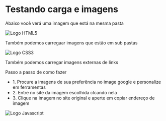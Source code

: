 <!DOCTYPE html>
<html "lang="pt-br">
<head>
    <meta charset="UTF-8">
    <meta name="viewport" content="width=device-width, initial-scale=1.0">
    <title>Teste com imagens</title>

</head>
<body>
    <h1>Testando carga e imagens</h1>
    <p>Abaixo você verá uma imagem que está na mesma pasta</p>
    <img src="htmllogo200.png" alt="Logo HTML5">
    <p>Também podemos carregaar imagens que estão em sub pastas</p>
    <img src="imagens/logocss200.png" alt="Logo CSS3">
    <p>Também podemos carregar imagens externas de links</p>
    <p>Passo a passo de como fazer</p>
    <ul>
        <li>1. Procure a imagens de sua preferência no image google e personalize em ferramentas</li>
        <li>2. Entre no site da imagem escolhida clcando nela</li>
        <li>3. Clique na imagem no site original e aperte em copiar endereço de imagem</li>
    </ul>
    <img src="https://cdn.iconscout.com/icon/free/png-512/javascript-2038874-1720087.png?f=avif&w=256" alt="Logo Javascript"> <!--URL-->
</body>
</html>
